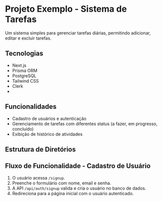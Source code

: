 # Projeto Exemplo - Sistema de Tarefas
Um sistema simples para gerenciar tarefas diárias, permitindo adicionar, editar e excluir tarefas.

## Tecnologias
- Next.js
- Prisma ORM
- PostgreSQL
- Tailwind CSS
- Clerk 
- 

## Funcionalidades
- Cadastro de usuários e autenticação
- Gerenciamento de tarefas com diferentes status (a fazer, em progresso, concluído)
- Exibição de histórico de atividades


## Estrutura de Diretórios



## Fluxo de Funcionalidade - Cadastro de Usuário
1. O usuário acessa `/signup`.
2. Preenche o formulário com nome, email e senha.
3. A API `/api/auth/signup` valida e cria o usuário no banco de dados.
4. Redireciona para a página inicial com o usuário autenticado.
